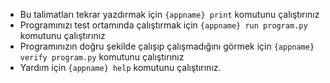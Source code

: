  - Bu talimatları tekrar yazdırmak için `{appname} print` komutunu çalıştırınız
 - Programınızı test ortamında çalıştırmak için `{appname} run program.py` komutunu çalıştırınız
 - Programınızın doğru şekilde çalışıp çalışmadığını görmek için `{appname} verify program.py` komutunu çalıştırınız
 - Yardım için `{appname} help` komutunu çalıştırınız.
